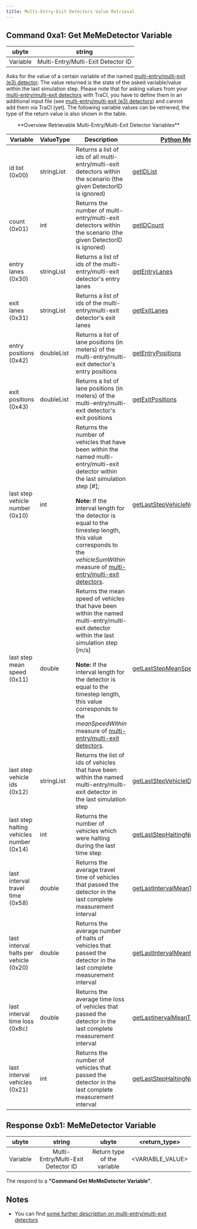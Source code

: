 ```yaml
---
title: Multi-Entry-Exit Detectors Value Retrieval
---
```


## Command 0xa1: Get MeMeDetector Variable

|  ubyte   |               string               |
| :------: | :--------------------------------: |
| Variable | Multi-Entry/Multi-Exit Detector ID |

Asks for the value of a certain variable of the named
[multi-entry/multi-exit (e3)
detector](../Simulation/Output/Multi-Entry-Exit_Detectors_(E3).md).
The value returned is the state of the asked variable/value within the
last simulation step. Please note that for asking values from your
[multi-entry/multi-exit
detectors](../Simulation/Output/Multi-Entry-Exit_Detectors_(E3).md)
with TraCI, you have to define them in an additional input file (see
[multi-entry/multi-exit (e3)
detectors](../Simulation/Output/Multi-Entry-Exit_Detectors_(E3).md))
and cannot add them via TraCI (yet). The following variable values can
be retrieved, the type of the return value is also shown in the table.

<center>
**Overview Retrievable Multi-Entry/Multi-Exit Detector Variables**
</center>

| Variable                                 | ValueType  | Description                                                                                                                                | [Python Method](../TraCI/Interfacing_TraCI_from_Python.md)                                                                |
| ---------------------------------------- | ---------- | ------------------------------------------------------------------------------------------------------------------------------------------ | ------------------------------------------------------------------------------------------------------------------------------ |
| id list (0x00)                           | stringList | Returns a list of ids of all multi-entry/multi-exit detectors within the scenario (the given DetectorID is ignored)                        | [getIDList](https://sumo.dlr.de/pydoc/traci._multientryexit.html#MultiEntryExitDomain-getIDList)                               |
| count (0x01)                             | int        | Returns the number of multi-entry/multi-exit detectors within the scenario (the given DetectorID is ignored)                               | [getIDCount](https://sumo.dlr.de/pydoc/traci._multientryexit.html#MultiEntryExitDomain-getIDCount)                             |
| entry lanes (0x30)               | stringList | Returns a list of ids of the multi-entry/multi-exit detector's entry lanes          | [getEntryLanes](https://sumo.dlr.de/pydoc/traci._multientryexit.html#MultiEntryExitDomain-getEntryLanes)                               |
| exit lanes (0x31)               | stringList | Returns a list of ids of the multi-entry/multi-exit detector's exit lanes          | [getExitLanes](https://sumo.dlr.de/pydoc/traci._multientryexit.html#MultiEntryExitDomain-getExitLanes)                               |
| entry positions (0x42)               | doubleList | Returns a list of lane positions (in meters) of the multi-entry/multi-exit detector's entry positions          | [getEntryPositions](https://sumo.dlr.de/pydoc/traci._multientryexit.html#MultiEntryExitDomain-getEntryPositions)                               |
| exit positions (0x43)               | doubleList | Returns a list of lane positions (in meters) of the multi-entry/multi-exit detector's exit positions          | [getExitPositions](https://sumo.dlr.de/pydoc/traci._multientryexit.html#MultiEntryExitDomain-getExitPositions)                               |
| last step vehicle number (0x10)          | int        | Returns the number of vehicles that have been within the named multi-entry/multi-exit detector within the last simulation step \[\#\];<br><br>**Note:** If the interval length for the detector is equal to the timestep length, this value corresponds to the *vehicleSumWithin* measure of [multi-entry/multi-exit detectors](../Simulation/Output/Multi-Entry-Exit_Detectors_(E3).md).     | [getLastStepVehicleNumber](https://sumo.dlr.de/pydoc/traci._multientryexit.html#MultiEntryExitDomain-getLastStepVehicleNumber) |
| last step mean speed (0x11)              | double     | Returns the mean speed of vehicles that have been within the named multi-entry/multi-exit detector within the last simulation step \[m/s\]<br><br>**Note:** If the interval length for the detector is equal to the timestep length, this value corresponds to the *meanSpeedWithin* measure of [multi-entry/multi-exit detectors](../Simulation/Output/Multi-Entry-Exit_Detectors_(E3).md). | [getLastStepMeanSpeed](https://sumo.dlr.de/pydoc/traci._multientryexit.html#MultiEntryExitDomain-getLastStepMeanSpeed)         |
| last step vehicle ids (0x12)             | stringList | Returns the list of ids of vehicles that have been within the named multi-entry/multi-exit detector in the last simulation step            | [getLastStepVehicleIDs](https://sumo.dlr.de/pydoc/traci._multientryexit.html#MultiEntryExitDomain-getLastStepVehicleIDs)       |
| last step halting vehicles number (0x14) | int        | Returns the number of vehicles which were halting during the last time step                                                                | [getLastStepHaltingNumber](https://sumo.dlr.de/pydoc/traci._multientryexit.html#MultiEntryExitDomain-getLastStepHaltingNumber) |
| last interval travel time (0x58) | double        | Returns the average travel time of vehicles that passed the detector in the last complete measurement interval | [getLastIntervalMeanTravelTime](https://sumo.dlr.de/pydoc/traci._multientryexit.html#MultiEntryExitDomain-getLastIntervalMeanTravelTime) |
| last interval halts per vehicle (0x20) | double        | Returns the average number of halts of vehicles that passed the detector in the last complete measurement interval | [getLastIntervalMeanHaltsPerVehicle](https://sumo.dlr.de/pydoc/traci._multientryexit.html#MultiEntryExitDomain-getLastIntervalMeanHaltsPerVehicle) |
| last interval time loss (0x8c) | double        | Returns the average time loss of vehicles that passed the detector in the last complete measurement interval  | [getLastInervalMeanTimeLoss](https://sumo.dlr.de/pydoc/traci._multientryexit.html#MultiEntryExitDomain-getLastIntervalMeanTimeLoss) |
| last interval vehicles (0x21) | int        | Returns the number of vehicles that passed the detector in the last complete measurement interval  | [getLastStepHaltingNumber](https://sumo.dlr.de/pydoc/traci._multientryexit.html#MultiEntryExitDomain-getLastStepHaltingNumber) |

## Response 0xb1: MeMeDetector Variable

|  ubyte   |               string               |            ubyte            |  <return_type\>   |
| :------: | :--------------------------------: | :-------------------------: | :--------------: |
| Variable | Multi-Entry/Multi-Exit Detector ID | Return type of the variable | <VARIABLE_VALUE\> |

The respond to a **"Command Get MeMeDetector Variable"**.

## Notes

- You can find [some further description on multi-entry/multi-exit
  detectors](../Simulation/Output/Multi-Entry-Exit_Detectors_(E3).md)

